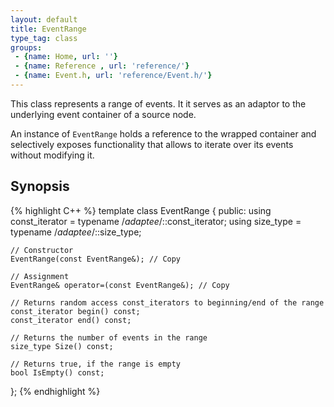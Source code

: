 ```yaml
---
layout: default
title: EventRange
type_tag: class
groups: 
 - {name: Home, url: ''}
 - {name: Reference , url: 'reference/'}
 - {name: Event.h, url: 'reference/Event.h/'}
---
```

This class represents a range of events. It it serves as an adaptor to the underlying event container of a source node.

An instance of `EventRange` holds a reference to the wrapped container and selectively exposes functionality that allows to iterate over its events without modifying it.

## Synopsis
{% highlight C++ %}
template <typename E>
class EventRange
{
public:
    using const_iterator =	typename /*adaptee*/::const_iterator;
    using size_type =		typename /*adaptee*/::size_type;

    // Constructor
    EventRange(const EventRange&); // Copy

    // Assignment
    EventRange& operator=(const EventRange&); // Copy

    // Returns random access const_iterators to beginning/end of the range
    const_iterator begin() const;
    const_iterator end() const;

    // Returns the number of events in the range
    size_type Size() const;

    // Returns true, if the range is empty
    bool IsEmpty() const;
};
{% endhighlight %}